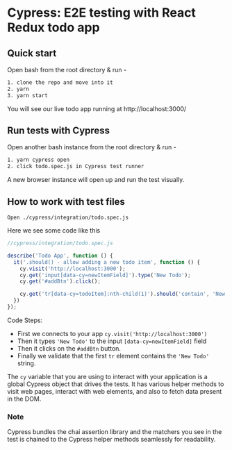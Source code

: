 # Cypress: E2E testing with React Redux todo app

## Quick start
Open bash from the root directory & run -
```bash
1. clone the repo and move into it
2. yarn
3. yarn start
```

You will see our live todo app running at http://localhost:3000/

## Run tests with Cypress

Open another bash instance from the root directory & run -

```bash
1. yarn cypress open
2. click todo.spec.js in Cypress test runner
```
A new browser instance will open up and run the test visually.

## How to work with test files

```
Open ./cypress/integration/todo.spec.js
```

Here we see some code like this
```js
//cypress/integration/todo.spec.js

describe('Todo App', function () {
  it('.should() - allow adding a new todo item', function () {
    cy.visit('http://localhost:3000');
    cy.get('input[data-cy=newItemField]').type('New Todo');
    cy.get('#addBtn').click();

    cy.get('tr[data-cy=todoItem]:nth-child(1)').should('contain', 'New Todo')
  })
});
```
Code Steps:
 * First we connects to your app `cy.visit('http://localhost:3000')`
 * Then it types `'New Todo'` to the input `[data-cy=newItemField]` field
 * Then it clicks on the `#addBtn` button.
 * Finally we validate that the first `tr` element contains the `'New Todo'` string.

The `cy` variable that you are using to interact with your application is a global Cypress object that drives the tests. It has various helper methods to visit web pages, interact with web elements, and also to fetch data present in the DOM.


### Note
Cypress bundles the chai assertion library and the matchers you see in the test is chained to the Cypress helper methods seamlessly for readability.
